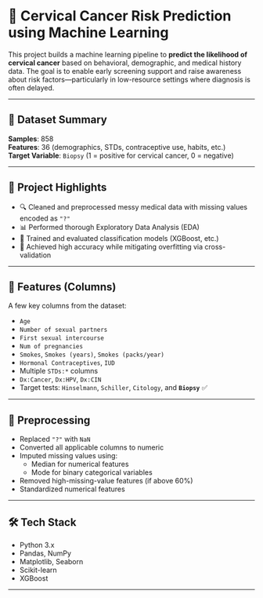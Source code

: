 # 🧬 Cervical Cancer Risk Prediction using Machine Learning

This project builds a machine learning pipeline to **predict the likelihood of cervical cancer** based on behavioral, demographic, and medical history data. The goal is to enable early screening support and raise awareness about risk factors—particularly in low-resource settings where diagnosis is often delayed.

---

## 📁 Dataset Summary
**Samples**: 858  
**Features**: 36 (demographics, STDs, contraceptive use, habits, etc.)  
**Target Variable**: `Biopsy` (1 = positive for cervical cancer, 0 = negative)

---

## 📌 Project Highlights

- 🔍 Cleaned and preprocessed messy medical data with missing values encoded as `"?"`
- 📊 Performed thorough Exploratory Data Analysis (EDA)
- 🧠 Trained and evaluated classification models (XGBoost, etc.)
- 🎯 Achieved high accuracy while mitigating overfitting via cross-validation

---

## 🧪 Features (Columns)

A few key columns from the dataset:

- `Age`
- `Number of sexual partners`
- `First sexual intercourse`
- `Num of pregnancies`
- `Smokes`, `Smokes (years)`, `Smokes (packs/year)`
- `Hormonal Contraceptives`, `IUD`
- Multiple `STDs:*` columns
- `Dx:Cancer`, `Dx:HPV`, `Dx:CIN`
- Target tests: `Hinselmann`, `Schiller`, `Citology`, and **`Biopsy`** ✅

---

## 🔧 Preprocessing

- Replaced `"?"` with `NaN`
- Converted all applicable columns to numeric
- Imputed missing values using:
  - Median for numerical features
  - Mode for binary categorical variables
- Removed high-missing-value features (if above 60%)
- Standardized numerical features

---

## 🛠️ Tech Stack

- Python 3.x
- Pandas, NumPy
- Matplotlib, Seaborn
- Scikit-learn
- XGBoost
---
